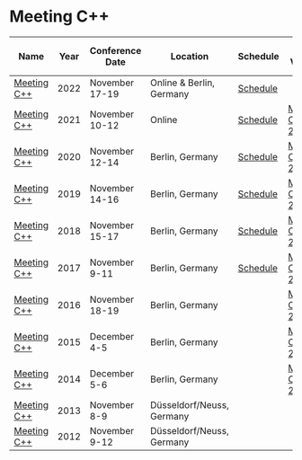 # Meeting C++

| Name | Year | Conference<br>Date | Location | Schedule | Talk Videos | Lightning<br>Talk Videos | Slides | Video Channel |
|---|---|---|---|---|---|---|---|---|
| [Meeting C++](https://meetingcpp.com/2022/) | 2022 | November 17-19 | Online & Berlin, Germany | [Schedule](https://meetingcpp.com/2022/Talks/) | | | | | [YouTube](https://www.youtube.com/user/MeetingCPP/) |
| [Meeting C++](https://meetingcpp.com/2021/) | 2021 | November 10-12 | Online | [Schedule](https://meetingcpp.com/2021/Talks/) | [Meeting C++ 2021](https://www.youtube.com/playlist?list=PLRyNF2Y6sca1IY8wvpIQ8t2gQ49ncgwkr) | | [Slides](https://meetingcpp.com/mcpp/slides/?year=2021) | [YouTube](https://www.youtube.com/user/MeetingCPP/) |
| [Meeting C++](https://meetingcpp.com/) | 2020 | November 12-14 | Berlin, Germany | [Schedule](https://meetingcpp.com/2020/Schedule.html) | [Meeting C++ 2020](https://www.youtube.com/playlist?list=PLRyNF2Y6sca0hXu0FG-5SP3lTI-g7srMW) | | [Slides](https://meetingcpp.com/mcpp/slides/?year=2020) | [YouTube](https://www.youtube.com/user/MeetingCPP/) |
| [Meeting C++](https://meetingcpp.com/) | 2019 | November 14-16 | Berlin, Germany | [Schedule](https://www.meetingcpp.com/2019/Schedule.html) | [Meeting C++ 2019](https://www.youtube.com/playlist?list=PLRyNF2Y6sca27wjBvjc5yg3F1QqZgazKb) | [Meeting C++ 2019](https://www.youtube.com/playlist?list=PLRyNF2Y6sca1nKqNGjafqpTke8RmvZIji) | | [YouTube](https://www.youtube.com/user/MeetingCPP/) |
| [Meeting C++](https://meetingcpp.com/2018/) | 2018 | November 15-17 | Berlin, Germany | [Schedule](https://meetingcpp.com/2018/Schedule.html) | [Meeting C++ 2018](https://www.youtube.com/playlist?list=PLRyNF2Y6sca3bxLLAojbEWaZ2DueRPZVy) | [Meeting C++ 2018](https://www.youtube.com/playlist?list=PLRyNF2Y6sca2xj5RF5L5bzcUysQFVNOwQ) | [Slides](https://meetingcpp.com/mcpp/slides/) | [YouTube](https://www.youtube.com/user/MeetingCPP/) |
| [Meeting C++](https://meetingcpp.com/2017/) | 2017 | November 9-11 | Berlin, Germany | [Schedule](https://meetingcpp.com/2017/Schedule.html) | [Meeting C++ 2017](https://www.youtube.com/playlist?list=PLRyNF2Y6sca3EUO_RTNv5t7gUmppFl9R1) | | [Slides (zip)](https://meetingcpp.com/2017/slides_meetingcpp_2017.zip) | [YouTube](https://www.youtube.com/user/MeetingCPP/) |
| [Meeting C++](https://meetingcpp.com/) | 2016 | November 18-19 | Berlin, Germany | | [Meeting C++ 2016](https://www.youtube.com/playlist?list=PLRyNF2Y6sca06lulacjysyu8RIwfKgYoY) | [Meeting C++ 2016](https://www.youtube.com/user/MeetingCPP/search?query=%22Lightning+Talks+Meeting+C%2B%2B+2016%22) | | [YouTube](https://www.youtube.com/user/MeetingCPP/) |
| [Meeting C++](https://meetingcpp.com/) | 2015 | December 4-5 | Berlin, Germany | | [Meeting C++ 2015](https://www.youtube.com/playlist?list=PLRyNF2Y6sca0UKKZ2PTSwF3WrDjABQdcL) | [Meeting C++ 2015](https://www.meetingcpp.com/meetingcpp/news/items/meeting-c-2015-all-lightning-talks-are-now-online-at-youtube.html) | | [YouTube](https://www.youtube.com/user/MeetingCPP/) |
| [Meeting C++](https://meetingcpp.com/) | 2014 | December 5-6 | Berlin, Germany | | [Meeting C++ 2014](https://www.youtube.com/playlist?list=PLRyNF2Y6sca0Luy-3XreR2l2aQ7Hf5ODl) | | | [YouTube](https://www.youtube.com/user/MeetingCPP/) |
| [Meeting C++](https://meetingcpp.com/) | 2013 | November 8-9 | Düsseldorf/Neuss, Germany | | | | | [YouTube](https://www.youtube.com/user/MeetingCPP/) |
| [Meeting C++](https://meetingcpp.com/) | 2012 | November 9-12 | Düsseldorf/Neuss, Germany | | | | | [YouTube](https://www.youtube.com/user/MeetingCPP/) |